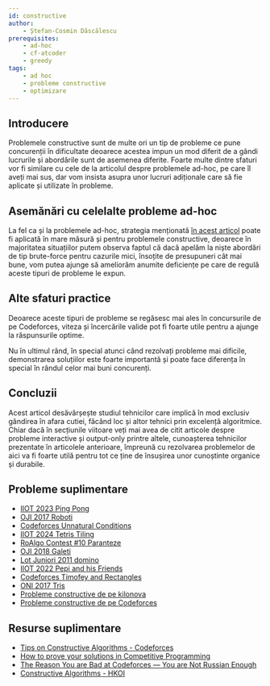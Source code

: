 ```yaml
---
id: constructive
author: 
    - Ștefan-Cosmin Dăscălescu
prerequisites:
    - ad-hoc
    - cf-atcoder
    - greedy
tags:
    - ad hoc
    - probleme constructive
    - optimizare
---
```


## Introducere

Problemele constructive sunt de multe ori un tip de probleme ce pune concurenții
în dificultate deoarece acestea impun un mod diferit de a gândi lucrurile și
abordările sunt de asemenea diferite. Foarte multe dintre sfaturi vor fi similare
cu cele de la articolul despre problemele ad-hoc, pe care îl aveți mai sus, dar
vom insista asupra unor lucruri adiționale care să fie aplicate și utilizate în
probleme.

## Asemănări cu celelalte probleme ad-hoc

La fel ca și la problemele ad-hoc, strategia menționată [în acest articol](https://edu.roalgo.ro/mediu/ad-hoc)
poate fi aplicată în mare măsură și pentru problemele constructive, deoarece în
majoritatea situațiilor putem observa faptul că dacă apelăm la niște abordări
de tip brute-force pentru cazurile mici, însoțite de presupuneri cât mai bune,
vom putea ajunge să ameliorăm anumite deficiențe pe care de regulă aceste tipuri
de probleme le expun.

## Alte sfaturi practice

Deoarece aceste tipuri de probleme se regăsesc mai ales în concursurile de pe
Codeforces, viteza și încercările valide pot fi foarte utile pentru a ajunge la
răspunsurile optime.

Nu în ultimul rând, în special atunci când rezolvați probleme mai dificile,
demonstrarea soluțiilor este foarte importantă și poate face diferența în special
în rândul celor mai buni concurenți.

## Concluzii

Acest articol desăvârșește studiul tehnicilor care implică în mod exclusiv
gândirea în afara cutiei, făcând loc și altor tehnici prin excelență algoritmice.
Chiar dacă în secțiunile viitoare veți mai avea de citit articole despre probleme
interactive și output-only printre altele, cunoașterea tehnicilor prezentate
în articolele anterioare, împreună cu rezolvarea problemelor de aici va fi
foarte utilă pentru tot ce ține de însușirea unor cunoștinte organice și
durabile.

## Probleme suplimentare

- [IIOT 2023 Ping Pong](https://kilonova.ro/problems/1941)
- [OJI 2017 Roboti](https://kilonova.ro/problems/878)
- [Codeforces Unnatural Conditions](https://codeforces.com/contest/1028/problem/B)
- [IIOT 2024 Tetris Tiling](https://kilonova.ro/problems/3365/)
- [RoAlgo Contest #10 Paranteze](https://kilonova.ro/problems/2961)
- [OJI 2018 Galeti](https://kilonova.ro/problems/23)
- [Lot Juniori 2011 domino](https://kilonova.ro/problems/1730)
- [IIOT 2022 Pepi and his Friends](https://kilonova.ro/problems/345)
- [Codeforces Timofey and Rectangles](https://codeforces.com/problemset/problem/763/B)
- [ONI 2017 Tris](https://kilonova.ro/problems/170)
- [Probleme constructive de pe kilonova](https://kilonova.ro/tags/345)
- [Probleme constructive de pe Codeforces](https://codeforces.com/problemset?tags=constructive%20algorithms)

## Resurse suplimentare

- [Tips on Constructive Algorithms -
  Codeforces](https://codeforces.com/blog/entry/80317)
- [How to prove your solutions in Competitive
  Programming](https://codeforces.com/blog/entry/111849)
- [The Reason You are Bad at Codeforces — You are Not Russian
  Enough](https://codeforces.com/blog/entry/126310)
- [Constructive Algorithms - HKOI](https://assets.hkoi.org/training2019/cast.pdf)
